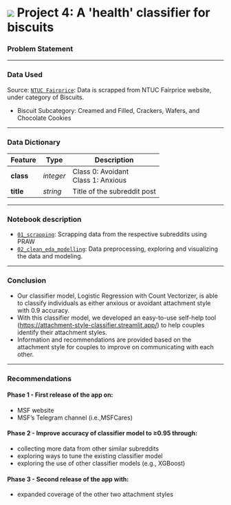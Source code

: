 # ![](https://ga-dash.s3.amazonaws.com/production/assets/logo-9f88ae6c9c3871690e33280fcf557f33.png) Project 4: A 'health' classifier for biscuits

### Problem Statement



---

### Data Used

Source: 
[`NTUC Fairprice`](https://www.fairprice.com.sg/category/biscuits): Data is scrapped from NTUC Fairprice website, under category of Biscuits.
- Biscuit Subcategory: Creamed and Filled, Crackers, Wafers, and Chocolate Cookies

---

### Data Dictionary

|Feature|Type|Description|
|---|---|---|
|**class**|*integer*|Class 0: Avoidant<br>Class 1: Anxious|
|**title**|*string*|Title of the subreddit post|

---

### Notebook description

* [`01_scrapping`](/code/01_scrapping.ipynb): Scrapping data from the respective subreddits using PRAW
* [`02_clean_eda_modelling`](/code/02_clean_eda_modelling.ipynb): Data preprocessing, exploring and visualizing the data and modeling. 

---

### Conclusion

- Our classifier model, Logistic Regression with Count Vectorizer, is able to classify individuals as either anxious or avoidant attachment style with 0.9 accuracy. 
- With this classifier model, we developed an easy-to-use self-help tool (https://attachment-style-classifier.streamlit.app/) to help couples identify their attachment styles. 
- Information and recommendations are provided based on the attachment style for couples to improve on communicating with each other. 

---

### Recommendations

#### Phase 1 - First release of the app on:
- MSF website
- MSF’s Telegram channel (i.e.,MSFCares)
#### Phase 2 - Improve accuracy of classifier model to ≥0.95 through:
- collecting more data from other similar subreddits
- exploring ways to tune the existing classifier model
- exploring the use of other classifier models (e.g., XGBoost) 
#### Phase 3 - Second release of the app with:
- expanded coverage of the other two attachment styles
